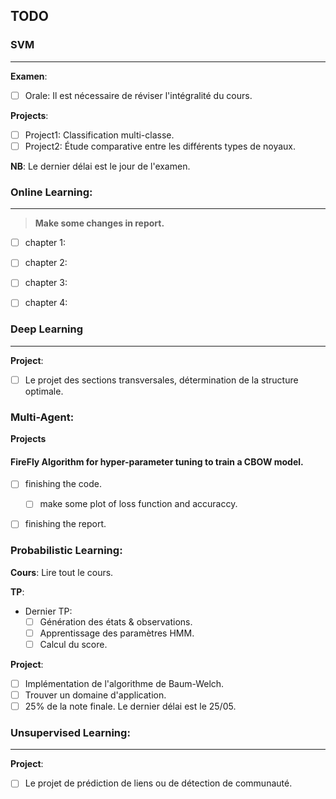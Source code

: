 ## TODO

### SVM

---

**Examen**: 
- [ ] Orale: Il est nécessaire de réviser l'intégralité du cours.


**Projects**:
- [ ] Project1: Classification multi-classe.
- [ ] Project2: Étude comparative entre les différents types de noyaux.

**NB**: Le dernier délai est le jour de l'examen.

### Online Learning:

---

> **Make some changes in report.**

- [ ] chapter 1: 
- [ ] chapter 2: 
- [ ] chapter 3: 
- [ ] chapter 4: 


### Deep Learning

---

**Project**: 
- [ ] Le projet des sections transversales, détermination de la structure optimale.

### Multi-Agent:

**Projects**

#### FireFly Algorithm for hyper-parameter tuning to train a CBOW model.
- [ ] finishing the code.
   - [ ] make some plot of loss function and accuraccy.

- [ ] finishing the report.


### Probabilistic Learning:

**Cours**: Lire tout le cours.

**TP**:
- Dernier TP:
  - [ ] Génération des états & observations.
  - [ ] Apprentissage des paramètres HMM.
  - [ ] Calcul du score.

**Project**:
- [ ] Implémentation de l'algorithme de Baum-Welch.
- [ ] Trouver un domaine d'application.
- [ ] 25% de la note finale. Le dernier délai est le 25/05.

### Unsupervised Learning:

---

**Project**:
- [ ] Le projet de prédiction de liens ou de détection de communauté.

